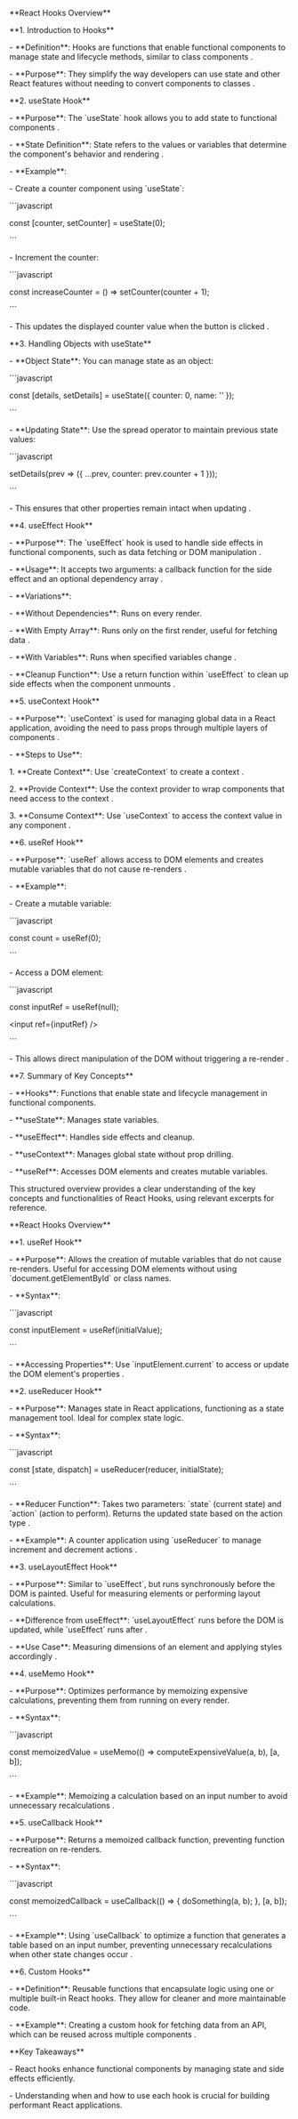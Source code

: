 \*\*React Hooks Overview\*\*

\*\*1. Introduction to Hooks\*\*

\- \*\*Definition\*\*: Hooks are functions that enable functional
components to manage state and lifecycle methods, similar to class
components .

\- \*\*Purpose\*\*: They simplify the way developers can use state and
other React features without needing to convert components to classes .

\*\*2. useState Hook\*\*

\- \*\*Purpose\*\*: The \`useState\` hook allows you to add state to
functional components .

\- \*\*State Definition\*\*: State refers to the values or variables
that determine the component\'s behavior and rendering .

\- \*\*Example\*\*:

\- Create a counter component using \`useState\`:

\`\`\`javascript

const \[counter, setCounter\] = useState(0);

\`\`\`

\- Increment the counter:

\`\`\`javascript

const increaseCounter = () =\> setCounter(counter + 1);

\`\`\`

\- This updates the displayed counter value when the button is clicked .

\*\*3. Handling Objects with useState\*\*

\- \*\*Object State\*\*: You can manage state as an object:

\`\`\`javascript

const \[details, setDetails\] = useState({ counter: 0, name: \'\' });

\`\`\`

\- \*\*Updating State\*\*: Use the spread operator to maintain previous
state values:

\`\`\`javascript

setDetails(prev =\> ({ \...prev, counter: prev.counter + 1 }));

\`\`\`

\- This ensures that other properties remain intact when updating .

\*\*4. useEffect Hook\*\*

\- \*\*Purpose\*\*: The \`useEffect\` hook is used to handle side
effects in functional components, such as data fetching or DOM
manipulation .

\- \*\*Usage\*\*: It accepts two arguments: a callback function for the
side effect and an optional dependency array .

\- \*\*Variations\*\*:

\- \*\*Without Dependencies\*\*: Runs on every render.

\- \*\*With Empty Array\*\*: Runs only on the first render, useful for
fetching data .

\- \*\*With Variables\*\*: Runs when specified variables change .

\- \*\*Cleanup Function\*\*: Use a return function within \`useEffect\`
to clean up side effects when the component unmounts .

\*\*5. useContext Hook\*\*

\- \*\*Purpose\*\*: \`useContext\` is used for managing global data in a
React application, avoiding the need to pass props through multiple
layers of components .

\- \*\*Steps to Use\*\*:

1\. \*\*Create Context\*\*: Use \`createContext\` to create a context .

2\. \*\*Provide Context\*\*: Use the context provider to wrap components
that need access to the context .

3\. \*\*Consume Context\*\*: Use \`useContext\` to access the context
value in any component .

\*\*6. useRef Hook\*\*

\- \*\*Purpose\*\*: \`useRef\` allows access to DOM elements and creates
mutable variables that do not cause re-renders .

\- \*\*Example\*\*:

\- Create a mutable variable:

\`\`\`javascript

const count = useRef(0);

\`\`\`

\- Access a DOM element:

\`\`\`javascript

const inputRef = useRef(null);

\<input ref={inputRef} /\>

\`\`\`

\- This allows direct manipulation of the DOM without triggering a
re-render .

\*\*7. Summary of Key Concepts\*\*

\- \*\*Hooks\*\*: Functions that enable state and lifecycle management
in functional components.

\- \*\*useState\*\*: Manages state variables.

\- \*\*useEffect\*\*: Handles side effects and cleanup.

\- \*\*useContext\*\*: Manages global state without prop drilling.

\- \*\*useRef\*\*: Accesses DOM elements and creates mutable variables.

This structured overview provides a clear understanding of the key
concepts and functionalities of React Hooks, using relevant excerpts for
reference.

\*\*React Hooks Overview\*\*

\*\*1. useRef Hook\*\*

\- \*\*Purpose\*\*: Allows the creation of mutable variables that do not
cause re-renders. Useful for accessing DOM elements without using
\`document.getElementById\` or class names.

\- \*\*Syntax\*\*:

\`\`\`javascript

const inputElement = useRef(initialValue);

\`\`\`

\- \*\*Accessing Properties\*\*: Use \`inputElement.current\` to access
or update the DOM element\'s properties .

\*\*2. useReducer Hook\*\*

\- \*\*Purpose\*\*: Manages state in React applications, functioning as
a state management tool. Ideal for complex state logic.

\- \*\*Syntax\*\*:

\`\`\`javascript

const \[state, dispatch\] = useReducer(reducer, initialState);

\`\`\`

\- \*\*Reducer Function\*\*: Takes two parameters: \`state\` (current
state) and \`action\` (action to perform). Returns the updated state
based on the action type .

\- \*\*Example\*\*: A counter application using \`useReducer\` to manage
increment and decrement actions .

\*\*3. useLayoutEffect Hook\*\*

\- \*\*Purpose\*\*: Similar to \`useEffect\`, but runs synchronously
before the DOM is painted. Useful for measuring elements or performing
layout calculations.

\- \*\*Difference from useEffect\*\*: \`useLayoutEffect\` runs before
the DOM is updated, while \`useEffect\` runs after .

\- \*\*Use Case\*\*: Measuring dimensions of an element and applying
styles accordingly .

\*\*4. useMemo Hook\*\*

\- \*\*Purpose\*\*: Optimizes performance by memoizing expensive
calculations, preventing them from running on every render.

\- \*\*Syntax\*\*:

\`\`\`javascript

const memoizedValue = useMemo(() =\> computeExpensiveValue(a, b), \[a,
b\]);

\`\`\`

\- \*\*Example\*\*: Memoizing a calculation based on an input number to
avoid unnecessary recalculations .

\*\*5. useCallback Hook\*\*

\- \*\*Purpose\*\*: Returns a memoized callback function, preventing
function recreation on re-renders.

\- \*\*Syntax\*\*:

\`\`\`javascript

const memoizedCallback = useCallback(() =\> { doSomething(a, b); }, \[a,
b\]);

\`\`\`

\- \*\*Example\*\*: Using \`useCallback\` to optimize a function that
generates a table based on an input number, preventing unnecessary
recalculations when other state changes occur .

\*\*6. Custom Hooks\*\*

\- \*\*Definition\*\*: Reusable functions that encapsulate logic using
one or multiple built-in React hooks. They allow for cleaner and more
maintainable code.

\- \*\*Example\*\*: Creating a custom hook for fetching data from an
API, which can be reused across multiple components .

\*\*Key Takeaways\*\*

\- React hooks enhance functional components by managing state and side
effects efficiently.

\- Understanding when and how to use each hook is crucial for building
performant React applications.
